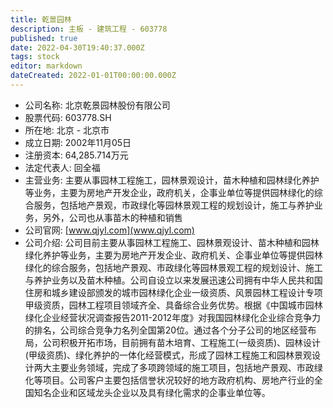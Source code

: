 ```yaml
---
title: 乾景园林
description: 主板 - 建筑工程 - 603778
published: true
date: 2022-04-30T19:40:37.000Z
tags: stock
editor: markdown
dateCreated: 2022-01-01T00:00:00.000Z
---
```


- 公司名称: 北京乾景园林股份有限公司
- 股票代码: 603778.SH
- 所在地: 北京 - 北京市
- 成立日期: 2002年11月05日
- 注册资本: 64,285.714万元
- 法定代表人: 回全福
- 主营业务: 主要从事园林工程施工，园林景观设计，苗木种植和园林绿化养护等业务，主要为房地产开发企业，政府机关，企事业单位等提供园林绿化的综合服务，包括地产景观，市政绿化等园林景观工程的规划设计，施工与养护业务，另外，公司也从事苗木的种植和销售
- 公司官网: [www.qjyl.com](www.qjyl.com)
- 公司介绍: 公司目前主要从事园林工程施工、园林景观设计、苗木种植和园林绿化养护等业务，主要为房地产开发企业、政府机关、企事业单位等提供园林绿化的综合服务，包括地产景观、市政绿化等园林景观工程的规划设计、施工与养护业务以及苗木种植。公司自设立以来发展迅速公司拥有中华人民共和国住房和城乡建设部颁发的城市园林绿化企业一级资质、风景园林工程设计专项甲级资质，园林工程项目领域齐全、具备综合业务优势。根据《中国城市园林绿化企业经营状况调查报告2011-2012年度》对我国园林绿化企业综合竞争力的排名，公司综合竞争力名列全国第20位。通过各个分子公司的地区经营布局，公司积极开拓市场，目前拥有苗木培育、工程施工(一级资质)、园林设计(甲级资质)、绿化养护的一体化经营模式，形成了园林工程施工和园林景观设计两大主要业务领域，完成了多项跨领域的施工项目，包括地产景观、市政绿化等项目。公司客户主要包括信誉状况较好的地方政府机构、房地产行业的全国知名企业和区域龙头企业以及具有绿化需求的企事业单位等。


